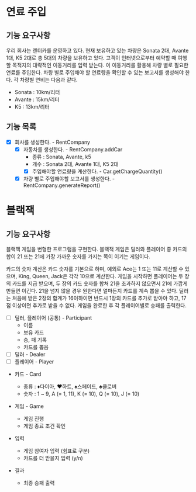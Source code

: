 # 연료 주입

## 기능 요구사항
우리 회사는 렌터카를 운영하고 있다. 현재 보유하고 있는 차량은 Sonata 2대, Avante 1대, K5 2대로 총 5대의 차량을 보유하고 있다. 고객이 인터넷으로부터 예약할 때 여행할 목적지의 대략적인 이동거리를 입력 받는다. 이 이동거리를 활용해 차량 별로 필요한 연료를 주입한다. 차량 별로 주입해야 할 연료량을 확인할 수 있는 보고서를 생성해야 한다.
각 차량별 연비는 다음과 같다.
* Sonata : 10km/리터
* Avante : 15km/리터
* K5 : 13km/리터

## 기능 목록

- [x] 회사를 생성한다. - RentCompany
  - [x] 자동차를 생성한다. - RentCompany.addCar
    - 종류 : Sonata, Avante, k5
    - 개수 : Sonata 2대, Avante 1대, K5 2대
    - [x] 주입해야할 연료량을 계산한다. - Car.getChargeQuantity()
  - [x] 차량 별로 주입해야할 보고서를 생성한다. - RentCompany.generateReport()

# 블랙잭

## 기능 요구사항
블랙잭 게임을 변형한 프로그램을 구현한다. 블랙잭 게임은 딜러와 플레이어 중 카드의 합이 21 또는 21에 가장 가까운 숫자를 가지는 쪽이 이기는 게임이다.

카드의 숫자 계산은 카드 숫자를 기본으로 하며, 예외로 Ace는 1 또는 11로 계산할 수 있으며, King, Queen, Jack은 각각 10으로 계산한다.
게임을 시작하면 플레이어는 두 장의 카드를 지급 받으며, 두 장의 카드 숫자를 합쳐 21을 초과하지 않으면서 21에 가깝게 만들면 이긴다. 21을 넘지 않을 경우 원한다면 얼마든지 카드를 계속 뽑을 수 있다.
딜러는 처음에 받은 2장의 합계가 16이하이면 반드시 1장의 카드를 추가로 받아야 하고, 17점 이상이면 추가로 받을 수 없다.
게임을 완료한 후 각 플레이어별로 승패를 출력한다.

- [ ] 딜러, 플레이어 (공통) - Participant
  - 이름
  - 보유 카드
  - 승, 패 기록 
  - 카드를 뽑음
- [ ] 딜러 - Dealer
- [ ] 플레이어 - Player

- 카드 - Card
  - 종류 : ♦︎다이아, ♥하트, ♠스페이드, ♣클로버
  - 숫자 : 1 ~ 9, A (= 1, 11), K (= 10), Q (= 10), J (= 10)
  
- 게임 - Game
  - 게임 진행
  - 게임 종료 조건 확인

- 입력
  - 게임 참여자 입력 (쉼표로 구분)
  - 카드를 더 받을지 입력 (y/n)

- 결과
  - 최종 승패 출력
